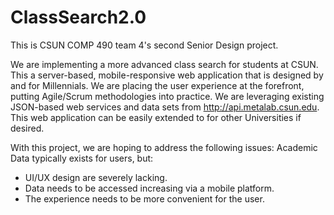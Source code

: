 # ClassSearch2.0
This is CSUN COMP 490 team 4's second Senior Design project.

We are implementing a more advanced class search for students at CSUN. This a server-based, mobile-responsive web application that is designed by and for Millennials.
We are placing the user experience at the forefront, putting Agile/Scrum methodologies into practice.
We are leveraging existing JSON-based web services and data sets from http://api.metalab.csun.edu.
This web application can be easily extended to for other Universities if desired.

With this project, we are hoping to address the following issues:
Academic Data typically exists for users, but:
  - UI/UX design are severely lacking.
  - Data needs to be accessed increasing via a mobile platform.
  - The experience needs to be more convenient for the user.
